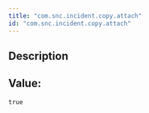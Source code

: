 ```yaml
---
title: "com.snc.incident.copy.attach"
id: "com.snc.incident.copy.attach"
---
```

## Description



## Value: 
```
true
```